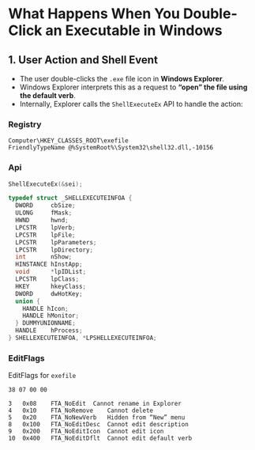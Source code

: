 # What Happens When You Double-Click an Executable in Windows

## 1. User Action and Shell Event

- The user double-clicks the `.exe` file icon in **Windows Explorer**.  
- Windows Explorer interprets this as a request to **“open” the file using the default verb**.  
- Internally, Explorer calls the `ShellExecuteEx` API to handle the action:

### Registry

```
Computer\HKEY_CLASSES_ROOT\exefile
FriendlyTypeName @%SystemRoot%\System32\shell32.dll,-10156
```

### Api

```c
ShellExecuteEx(&sei);
```

```cpp
typedef struct _SHELLEXECUTEINFOA {
  DWORD     cbSize;
  ULONG     fMask;
  HWND      hwnd;
  LPCSTR    lpVerb;
  LPCSTR    lpFile;
  LPCSTR    lpParameters;
  LPCSTR    lpDirectory;
  int       nShow;
  HINSTANCE hInstApp;
  void      *lpIDList;
  LPCSTR    lpClass;
  HKEY      hkeyClass;
  DWORD     dwHotKey;
  union {
    HANDLE hIcon;
    HANDLE hMonitor;
  } DUMMYUNIONNAME;
  HANDLE    hProcess;
} SHELLEXECUTEINFOA, *LPSHELLEXECUTEINFOA;
```

### EditFlags

EditFlags for `exefile`

```
38 07 00 00
```

```
3	0x08	FTA_NoEdit	Cannot rename in Explorer
4	0x10	FTA_NoRemove	Cannot delete
5	0x20	FTA_NoNewVerb	Hidden from “New” menu
8	0x100	FTA_NoEditDesc	Cannot edit description
9	0x200	FTA_NoEditIcon	Cannot edit icon
10	0x400	FTA_NoEditDflt	Cannot edit default verb
```